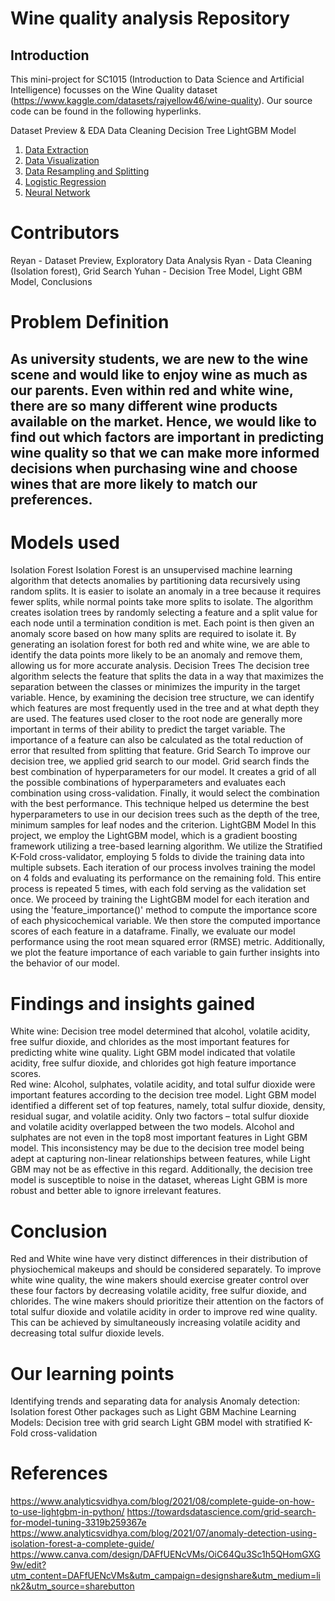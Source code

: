 # Wine quality analysis Repository

## Introduction

This mini-project for SC1015 (Introduction to Data Science and Artificial Intelligence) focusses on the Wine Quality dataset (https://www.kaggle.com/datasets/rajyellow46/wine-quality). Our source code can be found in the following hyperlinks.

Dataset Preview & EDA
Data Cleaning
Decision Tree
LightGBM Model

1. [Data Extraction](https://github.com/nicklimmm/movie-analysis/blob/main/data-extraction.ipynb)
2. [Data Visualization](https://github.com/nicklimmm/movie-analysis/blob/main/data-visualization.ipynb)
3. [Data Resampling and Splitting](https://github.com/nicklimmm/movie-analysis/blob/main/data-resampling-and-splitting.ipynb)
4. [Logistic Regression](https://github.com/nicklimmm/movie-analysis/blob/main/logistic-regression.ipynb)
5. [Neural Network](https://github.com/nicklimmm/movie-analysis/blob/main/neural-network.ipynb)

# Contributors 
Reyan - Dataset Preview, Exploratory Data Analysis 
Ryan - Data Cleaning (Isolation forest), Grid Search
Yuhan -  Decision Tree Model, Light GBM Model, Conclusions

# Problem Definition
## As university students, we are new to the wine scene and would like to enjoy wine as much as our parents. Even within red and white wine, there are so many different wine products available on the market. Hence, we would like to find out which factors are important in predicting wine quality so that we can make more informed decisions when purchasing wine and choose wines that are more likely to match our preferences. 

# Models used
Isolation Forest
Isolation Forest is an unsupervised machine learning algorithm that detects anomalies by partitioning data recursively using random splits.  It is easier to isolate an anomaly in a tree because it requires fewer splits, while normal points take more splits to isolate. The algorithm creates isolation trees by randomly selecting a feature and a split value for each node until a termination condition is met. Each point is then given an anomaly score based on how many splits are required to isolate it. By generating an isolation forest for both red and white wine, we are able to identify the data points more likely to be an anomaly and remove them, allowing us for more accurate analysis.
Decision Trees
The decision tree algorithm selects the feature that splits the data in a way that maximizes the separation between the classes or minimizes the impurity in the target variable. Hence, by examining the decision tree structure, we can identify which features are most frequently used in the tree and at what depth they are used. The features used closer to the root node are generally more important in terms of their ability to predict the target variable. The importance of a feature can also be calculated as the total reduction of error that resulted from splitting that feature.
Grid Search
To improve our decision tree, we applied grid search to our model. Grid search finds the best combination of hyperparameters for our model. It creates a grid of all the possible combinations of hyperparameters and evaluates each combination using cross-validation. Finally, it would select the combination with the best performance. This technique helped us determine the best hyperparameters to use in our decision trees such as the depth of the tree, minimum samples for leaf nodes and the criterion.
LightGBM Model
In this project, we employ the LightGBM model, which is a gradient boosting framework utilizing a tree-based learning algorithm. We utilize the Stratified K-Fold cross-validator, employing 5 folds to divide the training data into multiple subsets. Each iteration of our process involves training the model on 4 folds and evaluating its performance on the remaining fold. This entire process is repeated 5 times, with each fold serving as the validation set once.
We proceed by training the LightGBM model for each iteration and using the 'feature_importance()' method to compute the importance score of each physicochemical variable. We then store the computed importance scores of each feature in a dataframe.
Finally, we evaluate our model performance using the root mean squared error (RMSE) metric. Additionally, we plot the feature importance of each variable to gain further insights into the behavior of our model.

# Findings and insights gained
White wine:
Decision tree model determined that alcohol, volatile acidity, free sulfur dioxide, and chlorides as the most important features for predicting white wine quality. 
Light GBM model indicated that volatile acidity, free sulfur dioxide, and chlorides got high feature importance scores.  
Red wine:
Alcohol, sulphates, volatile acidity, and total sulfur dioxide were important features according to the decision tree model. 
Light GBM model identified a different set of top features, namely, total sulfur dioxide, density, residual sugar, and volatile acidity. 
Only two factors – total sulfur dioxide and volatile acidity overlapped between the two models. Alcohol and sulphates are not even in the top8 most important features in Light GBM model. 
This inconsistency may be due to the decision tree model being adept at capturing non-linear relationships between features, while Light GBM may not be as effective in this regard. Additionally, the decision tree model is susceptible to noise in the dataset, whereas Light GBM is more robust and better able to ignore irrelevant features.


# Conclusion
Red and White wine have very distinct differences in their distribution of physiochemical makeups and should be considered separately.
To improve white wine quality, the wine makers should exercise greater control over these four factors by decreasing volatile acidity, free sulfur dioxide, and chlorides.
The wine makers should prioritize their attention on the factors of total sulfur dioxide and volatile acidity in order to improve red wine quality. This can be achieved by simultaneously increasing volatile acidity and decreasing total sulfur dioxide levels.

# Our learning points 
Identifying trends and separating data for analysis
Anomaly detection: Isolation forest
Other packages such as Light GBM
Machine Learning Models:
Decision tree with grid search
Light GBM model with stratified K-Fold cross-validation

# References
https://www.analyticsvidhya.com/blog/2021/08/complete-guide-on-how-to-use-lightgbm-in-python/
https://towardsdatascience.com/grid-search-for-model-tuning-3319b259367e
https://www.analyticsvidhya.com/blog/2021/07/anomaly-detection-using-isolation-forest-a-complete-guide/
https://www.canva.com/design/DAFfUENcVMs/OiC64Qu3Sc1h5QHomGXG9w/edit?utm_content=DAFfUENcVMs&utm_campaign=designshare&utm_medium=link2&utm_source=sharebutton
